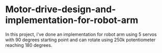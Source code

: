# Motor-drive-design-and-implementation-for-robot-arm
In this project, i've done an implementation for robot arm using 5 servos with 90 degrees starting point and can rotate using 250k potentiometer reaching 180 degrees. 
